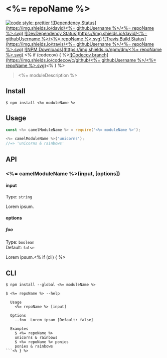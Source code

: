 # <%= repoName %>

[![code style: prettier](https://img.shields.io/badge/code_style-prettier-ff69b4.svg)](https://github.com/prettier/prettier)
[![Dependency Status](https://img.shields.io/david/<%= githubUsername %>/<%= repoName %>.svg)](#)
[![DevDependency Status](https://img.shields.io/david/<%= githubUsername %>/<%= repoName %>.svg)](#)
[![Travis Build Status](https://img.shields.io/travis/<%= githubUsername %>/<%= repoName %>.svg)](#)
[![NPM Downloads](https://img.shields.io/npm/dm/<%= repoName %>.svg)](#)
<% if (codecov) { %>[![Codecov branch](https://img.shields.io/codecov/c/github/<%= githubUsername %>/<%= repoName %>.svg)](#)<% } %>

> <%= moduleDescription %>

## Install

```
$ npm install <%= moduleName %>
```

## Usage

```js
const <%= camelModuleName %> = require('<%= moduleName %>');

<%= camelModuleName %>('unicorns');
//=> 'unicorns & rainbows'
```

## API

### <%= camelModuleName %>(input, [options])

#### input

Type: `string`

Lorem ipsum.

#### options

##### foo

Type: `boolean`<br>
Default: `false`

Lorem ipsum.<% if (cli) { %>

## CLI

```
$ npm install --global <%= moduleName %>
```

```
$ <%= repoName %> --help

  Usage
    <%= repoName %> [input]

  Options
    --foo  Lorem ipsum [Default: false]

  Examples
    $ <%= repoName %>
    unicorns & rainbows
    $ <%= repoName %> ponies
    ponies & rainbows
```<% } %>
